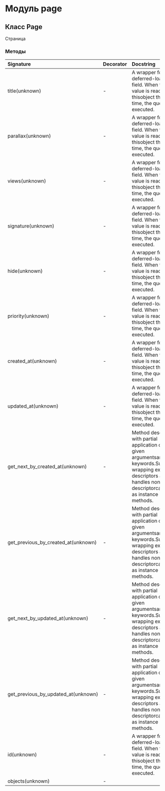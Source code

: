 # Модуль page



## Класс Page

Страница

### Методы

| Signature                           | Decorator | Docstring                                                                                                                                                                     |
| :---------------------------------- | :-------- | :---------------------------------------------------------------------------------------------------------------------------------------------------------------------------- |
| title(unknown)                      | -         | A wrapper for a deferred-loading field. When the value is read from thisobject the first time, the query is executed.                                                         |
| parallax(unknown)                   | -         | A wrapper for a deferred-loading field. When the value is read from thisobject the first time, the query is executed.                                                         |
| views(unknown)                      | -         | A wrapper for a deferred-loading field. When the value is read from thisobject the first time, the query is executed.                                                         |
| signature(unknown)                  | -         | A wrapper for a deferred-loading field. When the value is read from thisobject the first time, the query is executed.                                                         |
| hide(unknown)                       | -         | A wrapper for a deferred-loading field. When the value is read from thisobject the first time, the query is executed.                                                         |
| priority(unknown)                   | -         | A wrapper for a deferred-loading field. When the value is read from thisobject the first time, the query is executed.                                                         |
| created_at(unknown)                 | -         | A wrapper for a deferred-loading field. When the value is read from thisobject the first time, the query is executed.                                                         |
| updated_at(unknown)                 | -         | A wrapper for a deferred-loading field. When the value is read from thisobject the first time, the query is executed.                                                         |
| get_next_by_created_at(unknown)     | -         | Method descriptor with partial application of the given argumentsand keywords.Supports wrapping existing descriptors and handles non-descriptorcallables as instance methods. |
| get_previous_by_created_at(unknown) | -         | Method descriptor with partial application of the given argumentsand keywords.Supports wrapping existing descriptors and handles non-descriptorcallables as instance methods. |
| get_next_by_updated_at(unknown)     | -         | Method descriptor with partial application of the given argumentsand keywords.Supports wrapping existing descriptors and handles non-descriptorcallables as instance methods. |
| get_previous_by_updated_at(unknown) | -         | Method descriptor with partial application of the given argumentsand keywords.Supports wrapping existing descriptors and handles non-descriptorcallables as instance methods. |
| id(unknown)                         | -         | A wrapper for a deferred-loading field. When the value is read from thisobject the first time, the query is executed.                                                         |
| objects(unknown)                    | -         |                                                                                                                                                                               |